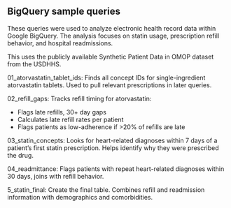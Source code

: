 ## BigQuery sample queries

These queries were used to analyze electronic health record data within Google BigQuery. The analysis focuses on statin usage, prescription refill behavior, and hospital readmissions.

This uses the publicly available Synthetic Patient Data in OMOP dataset from the USDHHS.

01_atorvastatin_tablet_ids:
Finds all concept IDs for single-ingredient atorvastatin tablets. Used to pull relevant prescriptions in later queries.


02_refill_gaps:
Tracks refill timing for atorvastatin:
- Flags late refills, 30+ day gaps
- Calculates late refill rates per patient
- Flags patients as low-adherence if >20% of refills are late

03_statin_concepts:
Looks for heart-related diagnoses within 7 days of a patient’s first statin prescription. Helps identify why they were prescribed the drug.

04_readmittance:
Flags patients with repeat heart-related diagnoses within 30 days, joins with refill behavior.

5_statin_final:
Create the final table.
Combines refill and readmission information with demographics and comorbidities.

